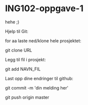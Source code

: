 # ING102-oppgave-1
hehe ;)


Hjelp til Git:

for aa laste ned/klone hele prosjektet:

git clone URL

Legg til fil i prosjekt:

git add NAVN_FIL

Last opp dine endringer til github:

git commit -m 'din melding her'

git push origin master
